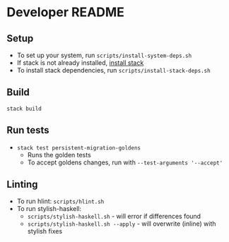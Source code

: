 # Developer README

## Setup

* To set up your system, run `scripts/install-system-deps.sh`
* If stack is not already installed, [install stack](https://docs.haskellstack.org/en/stable/install_and_upgrade/)
* To install stack dependencies, run `scripts/install-stack-deps.sh`

## Build

`stack build`

## Run tests

* `stack test persistent-migration-goldens`
    * Runs the golden tests
    * To accept goldens changes, run with `--test-arguments '--accept'`

## Linting

* To run hlint: `scripts/hlint.sh`
* To run stylish-haskell:
    * `scripts/stylish-haskell.sh` - will error if differences found
    * `scripts/stylish-haskell.sh --apply` - will overwrite (inline) with stylish fixes
